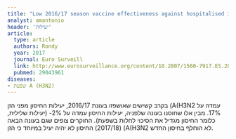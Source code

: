 ```yaml
---
title: "Low 2016/17 season vaccine effectiveness against hospitalised influenza A(H3N2) among elderly: awareness warranted for 2017/18 season"
analyst: amantonio
header: 'יעילות'
article:
  type: article
  authors: Rondy
  year: 2017
  journal: Euro Surveill
  link: http://www.eurosurveillance.org/content/10.2807/1560-7917.ES.2017.22.41.17-00645
  pubmed: 29043961
diseases:
- שפעת A (H3N2)
---
```


בקרב קשישים שאושפזו בעונת 2016/17, יעילות החיסון מפני הזן (A(H3N2 עמדה על 17%. מבין אלו שחוסנו בעונה שלפניה, יעילות החיסון עמדה על 2%- (יעילות שלילית, כלומר החיסון מגדיל את הסיכוי לחלות בשפעת).
החוקרים צופים שגם בעונה הבאה (2017/18) החיסון לא יהיה יעיל במיוחד כי הזן (A(H3N2 לא הוחלף בחיסון החדש.
